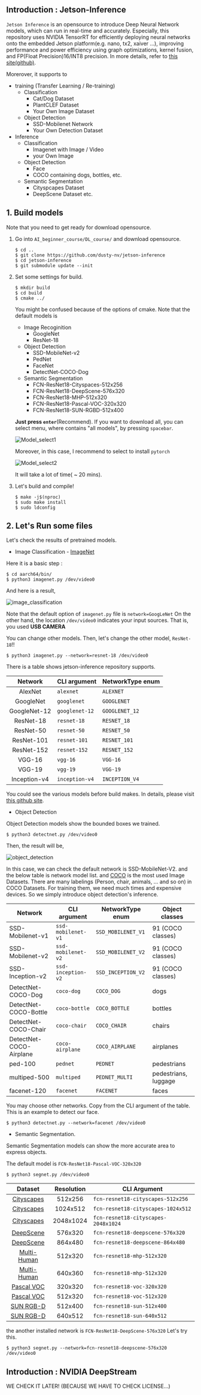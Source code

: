 ## Introduction : Jetson-Inference

```Jetson Inference``` is an opensource to introduce Deep Neural Network models, which can run in real-time and accurately. Especially, this repository uses NVIDIA TensorRT for efficiently deploying neural networks onto the embedded Jetson platform(e.g. nano, tx2, xaiver ...), improving performance and power efficiency using graph optimizations, kernel fusion, and FP(Float Precision)16/INT8 precision. In more details, refer to [this site(github)](https://github.com/dusty-nv/jetson-inference).

Morerover, it supports to

- training (Transfer Learning / Re-training)
	- Classification
		- Cat/Dog Dataset
		- PlantCLEF Dataset
		- Your Own Image Dataset
	- Object Detection
		- SSD-Mobilenet Network
		- Your Own Detection Dataset
- Inference
	- Classification
		- Imagenet with Image / Video
		- your Own Image
	- Object Detection
		- Face
		- COCO containing dogs, bottles, etc.
	- Semantic Segmentation
		- Cityspcapes Dataset
		- DeepScene Dataset etc.


## 1. Build models

Note that you need to get ready for download opensource.

1. Go into ```AI_beginner_course/DL_course/``` and download opensource.

	```shell
	$ cd ..
	$ git clone https://github.com/dusty-nv/jetson-inference
	$ cd jetson-inference
	$ git submodule update --init
	```

2. Set some settings for build.

	```shell
	$ mkdir build
	$ cd build
	$ cmake ../
	```

	You might be confused because of the options of cmake. Note that the default models is

	- Image Recoginition
		- GoogleNet
		- ResNet-18
	- Object Detection
		- SSD-MobileNet-v2
		- PedNet
		- FaceNet
		- DetectNet-COCO-Dog
	- Semantic Segmentation
		- FCN-ResNet18-Cityspaces-512x256
		- FCN-ResNet18-DeepScene-576x320
		- FCN-ResNet18-MHP-512x320
		- FCN-ResNet18-Pascal-VOC-320x320
		- FCN-ResNet18-SUN-RGBD-512x400

	**Just press ```enter```**(Recommend). If you want to download all, you can select menu, where contains "all models", by pressing ```spacebar```.

	![Model_select1](../Jetson/model_list1.png)

	Moreover, in this case, I recommend to select to install ```pytorch```

	![Model_select2](../Jetson/model_list2.png)

	It will take a lot of time( ~ 20 mins).

3. Let's build and compile!

	```shell
	$ make -j$(nproc)
	$ sudo make install
	$ sudo ldconfig
	```

## 2. Let's Run some files

Let's check the results of pretrained models.

* Image Classification - [ImageNet](http://www.image-net.org/)

Here it is a basic step :

```shell
$ cd aarch64/bin/
$ python3 imagenet.py /dev/video0
```

And here is a result,

![image_classification](../Jetson/image_classification.png)

Note that the default option of ```imagenet.py``` file is ```network=GoogLeNet```
On the other hand, the location ```/dev/video0``` indicates your input sources. That is, you used **USB CAMERA**

You can change other models. Then, let's change the other model, ```ResNet-18```!!

```shell
$ python3 imagenet.py --network=resnet-18 /dev/video0
```

There is a table shows jetson-inference repository supports.

| Network       | CLI argument   | NetworkType enum |
|:-------------:|----------------|------------------|
| AlexNet       | `alexnet`      | `ALEXNET`        |
| GoogleNet     | `googlenet`    | `GOOGLENET`      |
| GoogleNet-12  | `googlenet-12` | `GOOGLENET_12`   |
| ResNet-18     | `resnet-18`    | `RESNET_18`      |
| ResNet-50     | `resnet-50`    | `RESNET_50`      |
| ResNet-101    | `resnet-101`   | `RESNET_101`     |
| ResNet-152    | `resnet-152`   | `RESNET_152`     |
| VGG-16        | `vgg-16`       | `VGG-16`         |
| VGG-19        | `vgg-19`       | `VGG-19`         |
| Inception-v4  | `inception-v4` | `INCEPTION_V4`   |

You could see the various models before build makes. In details, please visit [this github site](https://github.com/dusty-nv/jetson-inference).

* Object Detection 
	
Object Detection models show the bounded boxes we trained. 

```shell
$ python3 detectnet.py /dev/video0
```

Then, the result will be,

![object_detection](../Jetson/object_detection.png)

In this case, we can check the default network is SSD-MobileNet-V2. and the below table is network model list. and [COCO](https://cocodataset.org/#home) is the most used Image Datasets. There are many labelings (Person, chair, animals, ... and so on) in COCO Datasets. For training them, we need much times and expensive devices. So we simply introduce object detection's inference.

| Network                 | CLI argument       | NetworkType enum   | Object classes       |
| ------------------------|--------------------|--------------------|----------------------|
| SSD-Mobilenet-v1        | `ssd-mobilenet-v1` | `SSD_MOBILENET_V1` | 91 (COCO classes)	   |
| SSD-Mobilenet-v2        | `ssd-mobilenet-v2` | `SSD_MOBILENET_V2` | 91 (COCO classes)    |
| SSD-Inception-v2        | `ssd-inception-v2` | `SSD_INCEPTION_V2` | 91 (COCO classes)    |
| DetectNet-COCO-Dog      | `coco-dog`         | `COCO_DOG`         | dogs                 |
| DetectNet-COCO-Bottle   | `coco-bottle`      | `COCO_BOTTLE`      | bottles              |
| DetectNet-COCO-Chair    | `coco-chair`       | `COCO_CHAIR`       | chairs               |
| DetectNet-COCO-Airplane | `coco-airplane`    | `COCO_AIRPLANE`    | airplanes            |
| ped-100                 | `pednet`           | `PEDNET`           | pedestrians          |
| multiped-500            | `multiped`         | `PEDNET_MULTI`     | pedestrians, luggage |
| facenet-120             | `facenet`          | `FACENET`          | faces                |

You may choose other networks. Copy from the CLI argument of the table. This is an example to detect our face.

```shell
$ python3 detectnet.py --network=facenet /dev/video0
```

* Semantic Segmentation.

Semantic Segmentation models can show the more accurate area to express objects. 

The default model is ```FCN-ResNet18-Pascal-VOC-320x320```

```shell
$ python3 segnet.py /dev/video0
```

| Dataset      | Resolution | CLI Argument |
|:------------:|:----------:|--------------|
| [Cityscapes](https://www.cityscapes-dataset.com/) | 512x256 | `fcn-resnet18-cityscapes-512x256` | 
| [Cityscapes](https://www.cityscapes-dataset.com/) | 1024x512 | `fcn-resnet18-cityscapes-1024x512` |
| [Cityscapes](https://www.cityscapes-dataset.com/) | 2048x1024 | `fcn-resnet18-cityscapes-2048x1024` |
| [DeepScene](http://deepscene.cs.uni-freiburg.de/) | 576x320 | `fcn-resnet18-deepscene-576x320` |
| [DeepScene](http://deepscene.cs.uni-freiburg.de/) | 864x480 | `fcn-resnet18-deepscene-864x480` |
| [Multi-Human](https://lv-mhp.github.io/) | 512x320 | `fcn-resnet18-mhp-512x320` |
| [Multi-Human](https://lv-mhp.github.io/) | 640x360 | `fcn-resnet18-mhp-512x320` |
| [Pascal VOC](http://host.robots.ox.ac.uk/pascal/VOC/) | 320x320 | `fcn-resnet18-voc-320x320` |
| [Pascal VOC](http://host.robots.ox.ac.uk/pascal/VOC/) | 512x320 | `fcn-resnet18-voc-512x320` |
| [SUN RGB-D](http://rgbd.cs.princeton.edu/) | 512x400 | `fcn-resnet18-sun-512x400` |
| [SUN RGB-D](http://rgbd.cs.princeton.edu/) | 640x512 | `fcn-resnet18-sun-640x512` |

the another installed network is ```FCN-ResNet18-DeepScene-576x320``` Let's try this.

```shell
$ python3 segnet.py --network=fcn-resnet18-deepscene-576x320 /dev/video0
```



## Introduction : NVIDIA DeepStream

WE CHECK IT LATER! (BECAUSE WE HAVE TO CHECK LICENSE...)
